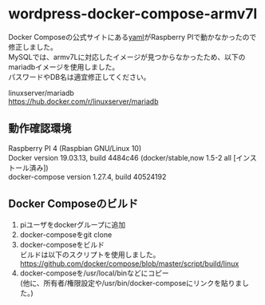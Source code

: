 # wordpress-docker-compose-armv7l

Docker Composeの公式サイトにある[yaml](https://docs.docker.jp/compose/wordpress.html)がRaspberry PIで動かなかったので修正しました。  
MySQLでは、armv7Lに対応したイメージが見つからなかったため、以下のmariadbイメージを使用しました。  
パスワードやDB名は適宜修正してください。  

linuxserver/mariadb  
https://hub.docker.com/r/linuxserver/mariadb  

## 動作確認環境
Raspberry PI 4 (Raspbian GNU/Linux 10)  
Docker version 19.03.13, build 4484c46 (docker/stable,now 1.5-2 all [インストール済み])  
docker-compose version 1.27.4, build 40524192  

## Docker Composeのビルド
1. piユーザをdockerグループに追加
1. docker-composeをgit clone
1. docker-composeをビルド  
  ビルドは以下のスクリプトを使用しました。  
  https://github.com/docker/compose/blob/master/script/build/linux
1. docker-composeを/usr/local/binなどにコピー  
  (他に、所有者/権限設定や/usr/bin/docker-composeにリンクを貼りました。)
